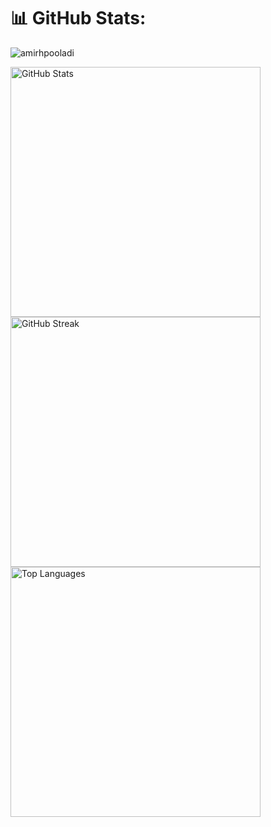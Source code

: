 # 📊 GitHub Stats:
<div> 
  <p align="left"> <img src="https://komarev.com/ghpvc/?username=amirhpooladi&label=Profile%20views&color=0e75b6&style=flat" alt="amirhpooladi" /> </p>
  <img src="https://github-readme-stats.vercel.app/api?username=amirhpooladi&theme=dark&hide_border=false&include_all_commits=true&count_private=true" alt="GitHub Stats" style="width: 400px; height: auto;" />

  <img src="https://github-readme-streak-stats.herokuapp.com/?user=amirhpooladi&theme=dark&hide_border=false&mode=weekly" alt="GitHub Streak" style="width: 400px; height: auto;" />

  <img src="https://github-readme-stats.vercel.app/api/top-langs/?username=amirhpooladi&theme=dark&hide_border=false&include_all_commits=true&count_private=true&layout=compact" alt="Top Languages" style="width: 400px; height: auto;" />
</div>
